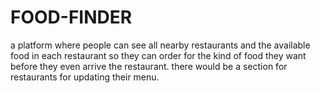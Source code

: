 # FOOD-FINDER
a platform where people can see all nearby restaurants and the available food in each restaurant so they can order for the kind of food they want before they even arrive the restaurant. there would be a section for restaurants for updating their menu.

